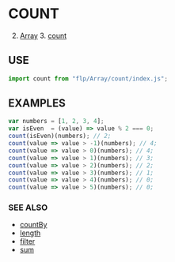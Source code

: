 # COUNT

2. [Array](../README.md)
    3. [count](./README.md)


## USE

```javascript
import count from "flp/Array/count/index.js";
```

## EXAMPLES

```javascript
var numbers = [1, 2, 3, 4];
var isEven  = (value) => value % 2 === 0;
count(isEven)(numbers); // 2;
count(value => value > -1)(numbers); // 4;
count(value => value > 0)(numbers); // 4;
count(value => value > 1)(numbers); // 3;
count(value => value > 2)(numbers); // 2;
count(value => value > 3)(numbers); // 1;
count(value => value > 4)(numbers); // 0;
count(value => value > 5)(numbers); // 0;
```

### SEE ALSO

- [countBy](../countBy/README.md)
- [length](../length/README.md)
- [filter](../filter/README.md)
- [sum](../sum/README.md)
